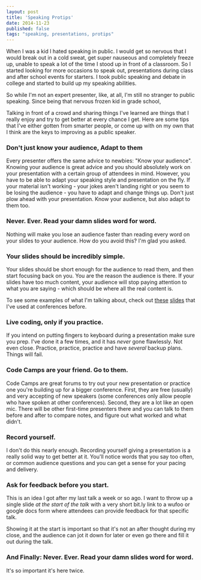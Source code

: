 ```yaml
---
layout: post
title: 'Speaking Protips'
date: 2014-11-23
published: false
tags: "speaking, presentations, protips"
---
```


When I was a kid I hated speaking in public. I would get so nervous that I would break out in a cold sweat, get super nauseous and completely freeze up, unable to speak a lot of the time I stood up in front of a classroom. So I started looking for more occasions to speak out, presentations during class and after school events for starters. I took public speaking and debate in college and started to build up my speaking abilities.

So while I'm not an expert presenter, like, at all, I'm still no stranger to public speaking. Since being that nervous frozen kid in grade school,

Talking in front of a crowd and sharing things I've learned are things that I really enjoy and try to get better at every chance I get. Here are some tips that I've either gotten from smarter people, or come up with on my own that I think are the keys to improving as a public speaker.

### Don't just know your audience, Adapt to them
Every presenter offers the same advice to newbies: "Know your audience". Knowing your audience is great advice and you should absolutely work on your presentation with a certain group of attendees in mind. However, you have to be able to adapt your speaking style and presentation on the fly. If your material isn't working - your jokes aren't landing right or you seem to be losing the audience - you have to adapt and change things up. Don't just plow ahead with your presentation. Know your audience, but also adapt to them too.

### Never. Ever. Read your damn slides word for word.
Nothing will make you lose an audience faster than reading every word on your slides to your audience. How do you avoid this? I'm glad you asked.

### Your slides should be incredibly simple.
Your slides should be short enough for the audience to read them, and then start focusing back on you. You are the reason the audience is there. If your slides have too much content, your audience will stop paying attention to what you are saying - which should be where all the real content is.

To see some examples of what I'm talking about, check out [these](http://slides.com/jaredbarboza/hello-node-js#/) [slides](http://slides.com/jaredbarboza/let-s-build-2d-game-engine#/) that I've used at conferences before.

### Live coding, only if you practice.
If you intend on putting fingers to keyboard during a presentation make sure you prep. I've done it a few times, and it has *never* gone flawlessly. Not even close. Practice, practice, practice and have _several_ backup plans. Things will fail.

### Code Camps are your friend. Go to them.
Code Camps are great forums to try out your new presentation or practice one you're building up for a bigger conference. First, they are free (usually) and very accepting of new speakers (some conferences only allow people who have spoken at other conferences). Second, they are a lot like an open mic. There will be other first-time presenters there and you can talk to them before and after to compare notes, and figure out what worked and what didn't.

### Record yourself.
I don't do this nearly enough. Recording yourself giving a presentation is a really solid way to get better at it. You'll notice words that you say too often, or common audience questions and you can get a sense for your pacing and delivery.

### Ask for feedback before you start.
This is an idea I got after my last talk a week or so ago. I want to throw up a single slide *at the start of the talk* with a very short bit.ly link to a wufoo or google docs form where attendees can provide feedback for that specific talk.

Showing it at the start is important so that it's not an after thought during my close, and the audience can jot it down for later or even go there and fill it out during the talk.

### And Finally: Never. Ever. Read your damn slides word for word.
It's so important it's here twice.
